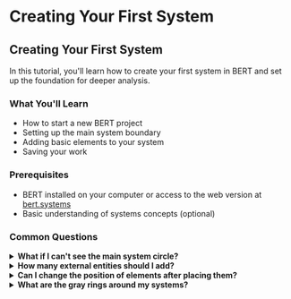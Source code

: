 # Creating Your First System

## Creating Your First System

In this tutorial, you'll learn how to create your first system in BERT and set up the foundation for deeper analysis.

### What You'll Learn

* How to start a new BERT project
* Setting up the main system boundary
* Adding basic elements to your system
* Saving your work

### Prerequisites

* BERT installed on your computer or access to the web version at [bert.systems](https://bert.systems)
* Basic understanding of systems concepts (optional)

###

###



### Common Questions

<details>

<summary><strong>What if I can't see the main system circle?</strong></summary>

If your canvas appears empty, try:

* Checking if you're zoomed in too far (press `-` to zoom out)
* Resetting the camera position (press `Ctrl+R`)
* Look for the gray boundary ring - this can help you locate your system
* Restarting your project if the issue persists

</details>

<details>

<summary><strong>How many external entities should I add?</strong></summary>

Include all important external systems or actors that directly interact with your system of interest. For a beginner model, aim for 3-7 external entities to keep things manageable. You can always add more later.

</details>

<details>

<summary><strong>Can I change the position of elements after placing them?</strong></summary>

Yes! Simply click on an element to select it, then click and drag to move it to a new position. You can also select multiple elements by holding Shift while clicking on them, then move them as a group.

</details>

<details>

<summary><strong>What are the gray rings around my systems?</strong></summary>

Those are boundary regions that show where your system ends and its environment begins. They help you visualize system boundaries and automatically stay positioned correctly when you zoom in or out. You can click on a boundary ring to select its system.

</details>

